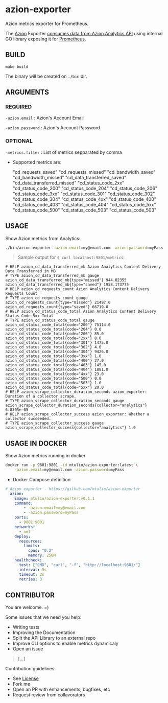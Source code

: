# azion-exporter

Azion metrics exporter for Prometheus.

The [Azion](https://www.azion.com.br) Exporter [consumes data from Azion Analytics API](https://www.azion.com.br/developers/api-v2/) using internal GO library exposing it for [Prometheus](https://prometheus.io/).

## BUILD

`make build`

The binary will be created on `./bin` dir.

## ARGUMENTS

### REQUIRED

`-azion.email` : Azion's Account Email

`-azion.password` : Azion's Account Password

### OPTIONAL

`-metrics.filter` : List of metrics sepparated by comma

* Supported metrics are:

    "cd_requests_saved"
    "cd_requests_missed"
    "cd_bandwidth_saved"
    "cd_bandwidth_missed"
    "cd_data_transferred_saved"
    "cd_data_transferred_missed"
    "cd_status_code_2xx"
    "cd_status_code_200"
    "cd_status_code_204"
    "cd_status_code_206"
    "cd_status_code_3xx"
    "cd_status_code_301"
    "cd_status_code_302"
    "cd_status_code_304"
    "cd_status_code_4xx"
    "cd_status_code_400"
    "cd_status_code_403"
    "cd_status_code_404"
    "cd_status_code_5xx"
    "cd_status_code_500"
    "cd_status_code_503"
    "cd_status_code_503"

## USAGE

Show Azion metrics from Analytics:

```bash
./bin/azion-exporter -azion.email=my@email.com -azion.password=myPass
```

> Sample output for `$ curl localhost:9801/metrics`:

```log
# HELP azion_cd_data_transferred_mb Azion Analytics Content Delivery Data Transferred in MB
# TYPE azion_cd_data_transferred_mb gauge
azion_cd_data_transferred_mb{type="missed"} 944.02355
azion_cd_data_transferred_mb{type="saved"} 1958.173775
# HELP azion_cd_requests_count Azion Analytics Content Delivery Requests Count
# TYPE azion_cd_requests_count gauge
azion_cd_requests_count{type="missed"} 21497.0
azion_cd_requests_count{type="saved"} 66719.0
# HELP azion_cd_status_code_total Azion Analytics Content Delivery Status Code 5xx Total
# TYPE azion_cd_status_code_total gauge
azion_cd_status_code_total{code="200"} 75114.0
azion_cd_status_code_total{code="204"} 0.0
azion_cd_status_code_total{code="206"} 85.0
azion_cd_status_code_total{code="2xx"} 8.0
azion_cd_status_code_total{code="301"} 1475.0
azion_cd_status_code_total{code="302"} 4.0
azion_cd_status_code_total{code="304"} 9426.0
azion_cd_status_code_total{code="3xx"} 1.0
azion_cd_status_code_total{code="400"} 27.0
azion_cd_status_code_total{code="403"} 145.0
azion_cd_status_code_total{code="404"} 1881.0
azion_cd_status_code_total{code="4xx"} 23.0
azion_cd_status_code_total{code="500"} 0.0
azion_cd_status_code_total{code="503"} 1.0
azion_cd_status_code_total{code="5xx"} 20.0
# HELP azion_scrape_collector_duration_seconds azion_exporter: Duration of a collector scrape.
# TYPE azion_scrape_collector_duration_seconds gauge
azion_scrape_collector_duration_seconds{collector="analytics"} 6.8305e-05
# HELP azion_scrape_collector_success azion_exporter: Whether a collector succeeded.
# TYPE azion_scrape_collector_success gauge
azion_scrape_collector_success{collector="analytics"} 1.0

```

## USAGE IN DOCKER

Show Azion metrics running in docker

```bash
docker run -p 9801:9801 -id mtulio/azion-exporter:latest \
    -azion.email=my@email.com -azion.password=myPass
```

* Docker Compose definition

```YAML
# Azion exporter - https://github.com/mtulio/azion-exporter
  azion:
    image: mtulio/azion-exporter:v0.1.1
    command:
        - -azion.email=my@email.com
        - -azion.password=myPass
    ports:
      - 9801:9801
    networks:
      - net
    deploy:
      resources:
        limits:
          cpus: "0.2"
          memory: 256M
    healthcheck:
      test: ["CMD", "curl", "-f", "http://localhost:9801/"]
      interval: 5s
      timeout: 2s
      retries: 3
```

## CONTRIBUTOR

You are welcome. =)

Some issues that we need you help:

* Writing tests
* Improving the Documentation
* Split the API Library to an external repo
* Improve CLI options to enable metrics dynamicaly
* Open an issue
> [...]

Contribution guidelines:

* See [License](./LICENSE)
* Fork me
* Open an PR with enhancements, bugfixes, etc
* Request review from collavorators
